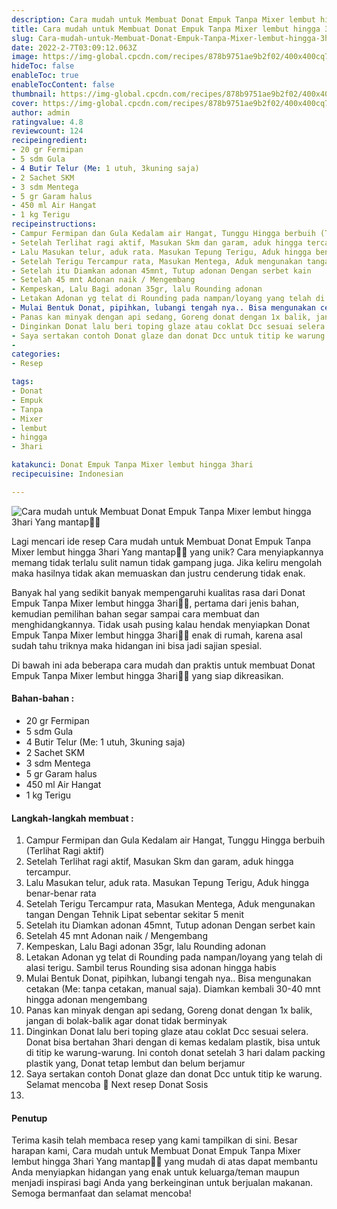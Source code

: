 ```yaml
---
description: Cara mudah untuk Membuat Donat Empuk Tanpa Mixer lembut hingga 3hari Yang mantap"
title: Cara mudah untuk Membuat Donat Empuk Tanpa Mixer lembut hingga 3hari Yang mantap
slug: Cara-mudah-untuk-Membuat-Donat-Empuk-Tanpa-Mixer-lembut-hingga-3hari-Yang-mantap
date: 2022-2-7T03:09:12.063Z
image: https://img-global.cpcdn.com/recipes/878b9751ae9b2f02/400x400cq70/photo.jpg
hideToc: false
enableToc: true
enableTocContent: false
thumbnail: https://img-global.cpcdn.com/recipes/878b9751ae9b2f02/400x400cq70/photo.jpg
cover: https://img-global.cpcdn.com/recipes/878b9751ae9b2f02/400x400cq70/photo.jpg
author: admin
ratingvalue: 4.8
reviewcount: 124
recipeingredient:
- 20 gr Fermipan
- 5 sdm Gula
- 4 Butir Telur (Me: 1 utuh, 3kuning saja)
- 2 Sachet SKM
- 3 sdm Mentega
- 5 gr Garam halus
- 450 ml Air Hangat
- 1 kg Terigu
recipeinstructions:
- Campur Fermipan dan Gula Kedalam air Hangat, Tunggu Hingga berbuih (Terlihat Ragi aktif)
- Setelah Terlihat ragi aktif, Masukan Skm dan garam, aduk hingga tercampur.
- Lalu Masukan telur, aduk rata. Masukan Tepung Terigu, Aduk hingga benar-benar rata
- Setelah Terigu Tercampur rata, Masukan Mentega, Aduk mengunakan tangan Dengan Tehnik Lipat sebentar sekitar 5 menit
- Setelah itu Diamkan adonan 45mnt, Tutup adonan Dengan serbet kain
- Setelah 45 mnt Adonan naik / Mengembang
- Kempeskan, Lalu Bagi adonan 35gr, lalu Rounding adonan
- Letakan Adonan yg telat di Rounding pada nampan/loyang yang telah di alasi terigu. Sambil terus Rounding sisa adonan hingga habis
- Mulai Bentuk Donat, pipihkan, lubangi tengah nya.. Bisa mengunakan cetakan (Me: tanpa cetakan, manual saja). Diamkan kembali 30-40 mnt hingga adonan mengembang
- Panas kan minyak dengan api sedang, Goreng donat dengan 1x balik, jangan di bolak-balik agar donat tidak berminyak
- Dinginkan Donat lalu beri toping glaze atau coklat Dcc sesuai selera. Donat bisa bertahan 3hari dengan di kemas kedalam plastik, bisa untuk di titip ke warung-warung. Ini contoh donat setelah 3 hari dalam packing plastik yang, Donat tetap lembut dan belum berjamur
- Saya sertakan contoh Donat glaze dan donat Dcc untuk titip ke warung. Selamat mencoba 🙂 Next resep Donat Sosis
- 
categories:
- Resep

tags:
- Donat
- Empuk
- Tanpa
- Mixer
- lembut
- hingga
- 3hari

katakunci: Donat Empuk Tanpa Mixer lembut hingga 3hari
recipecuisine: Indonesian

---
```


![Cara mudah untuk Membuat Donat Empuk Tanpa Mixer lembut hingga 3hari Yang mantap👩‍🍳](https://img-global.cpcdn.com/recipes/878b9751ae9b2f02/400x400cq70/photo.jpg)

Lagi mencari ide resep Cara mudah untuk Membuat Donat Empuk Tanpa Mixer lembut hingga 3hari Yang mantap👩‍🍳 yang unik? Cara menyiapkannya memang tidak terlalu sulit namun tidak gampang juga. Jika keliru mengolah maka hasilnya tidak akan memuaskan dan justru cenderung tidak enak.

Banyak hal yang sedikit banyak mempengaruhi kualitas rasa dari Donat Empuk Tanpa Mixer lembut hingga 3hari👩‍🍳, pertama dari jenis bahan, kemudian pemilihan bahan segar sampai cara membuat dan menghidangkannya. Tidak usah pusing kalau hendak menyiapkan Donat Empuk Tanpa Mixer lembut hingga 3hari👩‍🍳 enak di rumah, karena asal sudah tahu triknya maka hidangan ini bisa jadi sajian spesial.

Di bawah ini ada beberapa cara mudah dan praktis untuk membuat Donat Empuk Tanpa Mixer lembut hingga 3hari👩‍🍳 yang siap dikreasikan.

<!--inarticleads1-->

#### Bahan-bahan :

- 20 gr Fermipan
- 5 sdm Gula
- 4 Butir Telur (Me: 1 utuh, 3kuning saja)
- 2 Sachet SKM
- 3 sdm Mentega
- 5 gr Garam halus
- 450 ml Air Hangat
- 1 kg Terigu

<!--inarticleads2-->

#### Langkah-langkah membuat :

1. Campur Fermipan dan Gula Kedalam air Hangat, Tunggu Hingga berbuih (Terlihat Ragi aktif)
1. Setelah Terlihat ragi aktif, Masukan Skm dan garam, aduk hingga tercampur.
1. Lalu Masukan telur, aduk rata. Masukan Tepung Terigu, Aduk hingga benar-benar rata
1. Setelah Terigu Tercampur rata, Masukan Mentega, Aduk mengunakan tangan Dengan Tehnik Lipat sebentar sekitar 5 menit
1. Setelah itu Diamkan adonan 45mnt, Tutup adonan Dengan serbet kain
1. Setelah 45 mnt Adonan naik / Mengembang
1. Kempeskan, Lalu Bagi adonan 35gr, lalu Rounding adonan
1. Letakan Adonan yg telat di Rounding pada nampan/loyang yang telah di alasi terigu. Sambil terus Rounding sisa adonan hingga habis
1. Mulai Bentuk Donat, pipihkan, lubangi tengah nya.. Bisa mengunakan cetakan (Me: tanpa cetakan, manual saja). Diamkan kembali 30-40 mnt hingga adonan mengembang
1. Panas kan minyak dengan api sedang, Goreng donat dengan 1x balik, jangan di bolak-balik agar donat tidak berminyak
1. Dinginkan Donat lalu beri toping glaze atau coklat Dcc sesuai selera. Donat bisa bertahan 3hari dengan di kemas kedalam plastik, bisa untuk di titip ke warung-warung. Ini contoh donat setelah 3 hari dalam packing plastik yang, Donat tetap lembut dan belum berjamur
1. Saya sertakan contoh Donat glaze dan donat Dcc untuk titip ke warung. Selamat mencoba 🙂 Next resep Donat Sosis
1. 

#### Penutup

Terima kasih telah membaca resep yang kami tampilkan di sini. Besar harapan kami, Cara mudah untuk Membuat Donat Empuk Tanpa Mixer lembut hingga 3hari Yang mantap👩‍🍳 yang mudah di atas dapat membantu Anda menyiapkan hidangan yang enak untuk keluarga/teman maupun menjadi inspirasi bagi Anda yang berkeinginan untuk berjualan makanan. Semoga bermanfaat dan selamat mencoba!